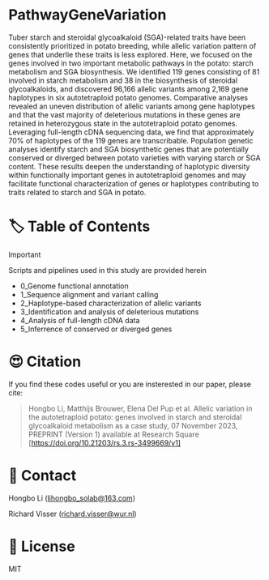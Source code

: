 # PathwayGeneVariation

Tuber starch and steroidal glycoalkaloid (SGA)-related traits have been consistently prioritized in potato breeding, while allelic variation pattern of genes that underlie these traits is less explored. Here, we focused on the genes involved in two important metabolic pathways in the potato: starch metabolism and SGA biosynthesis. We identified 119 genes consisting of 81 involved in starch metabolism and 38 in the biosynthesis of steroidal glycoalkaloids, and discovered 96,166 allelic variants among 2,169 gene haplotypes in six autotetraploid potato genomes. Comparative analyses revealed an uneven distribution of allelic variants among gene haplotypes and that the vast majority of deleterious mutations in these genes are retained in heterozygous state in the autotetraploid potato genomes. Leveraging full-length cDNA sequencing data, we find that approximately 70% of haplotypes of the 119 genes are transcribable. Population genetic analyses identify starch and SGA biosynthetic genes that are potentially conserved or diverged between potato varieties with varying starch or SGA content. These results deepen the understanding of haplotypic diversity within functionally important genes in autotetraploid genomes and may facilitate functional characterization of genes or haplotypes contributing to traits related to starch and SGA in potato.

# :label:	Table of Contents

> [!IMPORTANT]
> Scripts and pipelines used in this study are provided herein

- 0_Genome functional annotation
- 1_Sequence alignment and variant calling
- 2_Haplotype-based characterization of allelic variants
- 3_Identification and analysis of deleterious mutations
- 4_Analysis of full-length cDNA data
- 5_Inferrence of conserved or diverged genes

# :heart_eyes: Citation

If you find these codes useful or you are insterested in our paper, please cite:

>Hongbo Li, Matthijs Brouwer, Elena Del Pup et al. Allelic variation in the autotetraploid potato: genes involved in starch and steroidal glycoalkaloid metabolism as a case study, 07 November 2023, PREPRINT (Version 1) available at Research Square [https://doi.org/10.21203/rs.3.rs-3499669/v1]



# :email: Contact

Hongbo Li (lihongbo_solab@163.com)

Richard Visser (richard.visser@wur.nl)

# :wine_glass: License

MIT
